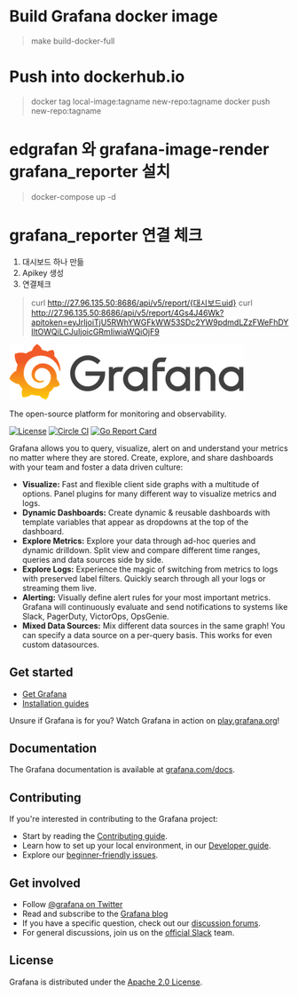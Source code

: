 # Build Grafana docker image
> make build-docker-full

# Push into dockerhub.io
> docker tag local-image:tagname new-repo:tagname
> docker push new-repo:tagname

<!-- # docker 설치 방법  -->
<!-- > docker run -d --volume=$(pwd):/ed/ --net=host --name=edgrafana ganadara135/edgrafana:7.1.0-pre-render
> docker run -d --volume=$(pwd):/ed/ --net=host --name=edgrafana  -e "GF_INSTALL_PLUGINS=grafana-image-renderer 1.0.12"  ganadara135/edgrafana:7.1.0-pre -->

<!-- > docker run -d --volume=$(pwd):/ed/ -p 3000:3000 --net=host --name=edgrafana ganadara135/edgrafana:7.1.0-pre -->


<!-- # grafana_reporter 설치
> docker run -d --volume=$(pwd):/pdf/ -p 8686:8686 --net="host" --name pdf izakmarais/grafana-reporter -->

# edgrafan 와 grafana-image-render grafana_reporter 설치
> docker-compose up -d

# grafana_reporter 연결 체크
1. 대시보드 하나 만듦
2. Apikey 생성
3. 연결체크
> curl http://27.96.135.50:8686/api/v5/report/{대시보드uid}
> curl http://27.96.135.50:8686/api/v5/report/4Gs4J46Wk?apitoken=eyJrIjoiTjU5RWhYWGFkWW53SDc2YW9pdmdLZzFWeFhDYlltOWQiLCJuIjoicGRmIiwiaWQiOjF9




![Grafana](docs/logo-horizontal.png)

The open-source platform for monitoring and observability.

[![License](https://img.shields.io/github/license/grafana/grafana)](LICENSE)
[![Circle CI](https://img.shields.io/circleci/build/gh/grafana/grafana)](https://circleci.com/gh/grafana/grafana)
[![Go Report Card](https://goreportcard.com/badge/github.com/grafana/grafana)](https://goreportcard.com/report/github.com/grafana/grafana)

Grafana allows you to query, visualize, alert on and understand your metrics no matter where they are stored. Create, explore, and share dashboards with your team and foster a data driven culture:

- **Visualize:** Fast and flexible client side graphs with a multitude of options. Panel plugins for many different way to visualize metrics and logs.
- **Dynamic Dashboards:** Create dynamic & reusable dashboards with template variables that appear as dropdowns at the top of the dashboard.
- **Explore Metrics:** Explore your data through ad-hoc queries and dynamic drilldown. Split view and compare different time ranges, queries and data sources side by side.
- **Explore Logs:** Experience the magic of switching from metrics to logs with preserved label filters. Quickly search through all your logs or streaming them live.
- **Alerting:** Visually define alert rules for your most important metrics. Grafana will continuously evaluate and send notifications to systems like Slack, PagerDuty, VictorOps, OpsGenie.
- **Mixed Data Sources:** Mix different data sources in the same graph! You can specify a data source on a per-query basis. This works for even custom datasources.

## Get started

- [Get Grafana](https://grafana.com/get)
- [Installation guides](http://docs.grafana.org/installation/)

Unsure if Grafana is for you? Watch Grafana in action on [play.grafana.org](https://play.grafana.org/)!

## Documentation

The Grafana documentation is available at [grafana.com/docs](https://grafana.com/docs/).

## Contributing

If you're interested in contributing to the Grafana project:

- Start by reading the [Contributing guide](/CONTRIBUTING.md).
- Learn how to set up your local environment, in our [Developer guide](/contribute/developer-guide.md).
- Explore our [beginner-friendly issues](https://github.com/grafana/grafana/issues?q=is%3Aopen+is%3Aissue+label%3A%22beginner+friendly%22).

## Get involved

- Follow [@grafana on Twitter](https://twitter.com/grafana/)
- Read and subscribe to the [Grafana blog](https://grafana.com/blog/)
- If you have a specific question, check out our [discussion forums](https://community.grafana.com/).
- For general discussions, join us on the [official Slack](http://slack.raintank.io/) team.

## License

Grafana is distributed under the [Apache 2.0 License](https://github.com/grafana/grafana/blob/master/LICENSE).
